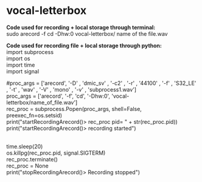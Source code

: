 # vocal-letterbox

<b>Code used for recording + local storage through terminal:</b><br>
sudo arecord -f cd -Dhw:0 vocal-letterbox/ name of the file.wav


<b>Code used for recording file + local storage through python:</b><br>
import subprocess<br>
import os<br>
import time<br>
import signal<br>

#proc_args = ['arecord', '-D' , 'dmic_sv' , '-c2' , '-r' , '44100' , '-f' , 'S32_LE' , '-t' , 'wav' , '-V' , 'mono' , '-v' , 'subprocess1.wav']<br>
proc_args = ['arecord', '-f', 'cd', '-Dhw:0', 'vocal-letterbox/name_of_file.wav']<br>
rec_proc = subprocess.Popen(proc_args, shell=False, preexec_fn=os.setsid)<br>
print("startRecordingArecord()> rec_proc pid= " + str(rec_proc.pid))<br>
print("startRecordingArecord()> recording started")<br><br>

time.sleep(20)<br>
os.killpg(rec_proc.pid, signal.SIGTERM)<br>
rec_proc.terminate()<br>
rec_proc = None<br>
print("stopRecordingArecord()> Recording stopped")<br>

